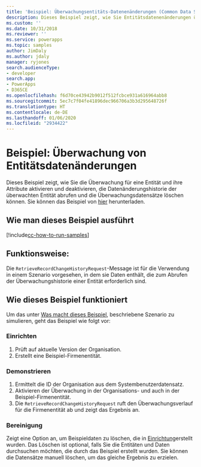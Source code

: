 ```yaml
---
title: 'Beispiel: Überwachungsentitäts-Datenenänderungen (Common Data Service) | Microsoft-Dokumente'
description: Dieses Beispiel zeigt, wie Sie Entitätsdatenenänderungen überwachen.
ms.custom: ''
ms.date: 10/31/2018
ms.reviewer: ''
ms.service: powerapps
ms.topic: samples
author: JimDaly
ms.author: jdaly
manager: ryjones
search.audienceType:
- developer
search.app:
- PowerApps
- D365CE
ms.openlocfilehash: f6d70ce43942b9012f512fcbce931a616964abb8
ms.sourcegitcommit: 5ec7c7f04fe41896dec966706a3b3d295648726f
ms.translationtype: HT
ms.contentlocale: de-DE
ms.lasthandoff: 01/06/2020
ms.locfileid: "2934422"
---
```

# <a name="sample-audit-entity-data-changes"></a>Beispiel: Überwachung von Entitätsdatenänderungen

Dieses Beispiel zeigt, wie Sie die Überwachung für eine Entität und ihre Attribute aktivieren und deaktivieren, die Datenänderungshistorie der überwachten Entität abrufen und die Überwachungsdatensätze löschen können. Sie können das Beispiel von [hier](https://github.com/Microsoft/PowerApps-Samples/tree/master/cds/orgsvc/C%23/AuditEntityData) herunterladen.

## <a name="how-to-run-this-sample"></a>Wie man dieses Beispiel ausführt

[!include[cc-how-to-run-samples](../../includes/cc-how-to-run-samples.md)]

## <a name="what-this-sample-does"></a>Funktionsweise:

Die `RetrieveRecordChangeHistoryRequest`-Message ist für die Verwendung in einem Szenario vorgesehen, in dem sie Daten enthält, die zum Abrufen der Überwachungshistorie einer Entität erforderlich sind.


## <a name="how-this-sample-works"></a>Wie dieses Beispiel funktioniert

Um das unter [Was macht dieses Beispiel](#what-this-sample-does), beschriebene Szenario zu simulieren, geht das Beispiel wie folgt vor:

### <a name="setup"></a>Einrichten

1. Prüft auf aktuelle Version der Organisation.
2. Erstellt eine Beispiel-Firmenentität.

### <a name="demonstrate"></a>Demonstrieren

1. Ermittelt die ID der Organisation aus dem Systembenutzerdatensatz.
2. Aktivieren der Überwachung in der Organisations- und auch in der Beispiel-Firmenentität.
3. Die `RetrieveRecordChangeHistoryRequest` ruft den Überwachungsverlauf für die Firmenentität ab und zeigt das Ergebnis an.

### <a name="clean-up"></a>Bereinigung

Zeigt eine Option an, um Beispieldaten zu löschen, die in [Einrichtung](#setup)erstellt wurden. Das Löschen ist optional, falls Sie die Entitäten und Daten durchsuchen möchten, die durch das Beispiel erstellt wurden. Sie können die Datensätze manuell löschen, um das gleiche Ergebnis zu erzielen.
